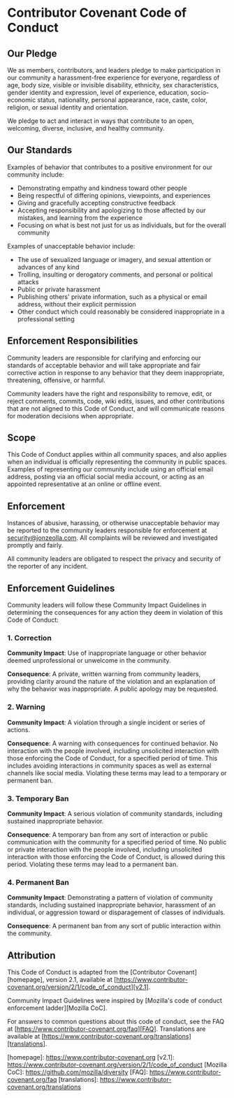 # Contributor Covenant Code of Conduct

## Our Pledge

We as members, contributors, and leaders pledge to make participation in our community a harassment-free experience for everyone, regardless of age, body size,
visible or invisible disability, ethnicity, sex characteristics, gender identity and expression, level of experience, education, socio-economic status,
nationality, personal appearance, race, caste, color, religion, or sexual identity and orientation.

We pledge to act and interact in ways that contribute to an open, welcoming, diverse, inclusive, and healthy community.

## Our Standards

Examples of behavior that contributes to a positive environment for our community include:

* Demonstrating empathy and kindness toward other people
* Being respectful of differing opinions, viewpoints, and experiences
* Giving and gracefully accepting constructive feedback
* Accepting responsibility and apologizing to those affected by our mistakes, and learning from the experience
* Focusing on what is best not just for us as individuals, but for the overall community

Examples of unacceptable behavior include:

* The use of sexualized language or imagery, and sexual attention or advances of any kind
* Trolling, insulting or derogatory comments, and personal or political attacks
* Public or private harassment
* Publishing others' private information, such as a physical or email address, without their explicit permission
* Other conduct which could reasonably be considered inappropriate in a professional setting

## Enforcement Responsibilities

Community leaders are responsible for clarifying and enforcing our standards of acceptable behavior and will take appropriate and fair corrective action in
response to any behavior that they deem inappropriate, threatening, offensive, or harmful.

Community leaders have the right and responsibility to remove, edit, or reject comments, commits, code, wiki edits, issues, and other contributions that are not
aligned to this Code of Conduct, and will communicate reasons for moderation decisions when appropriate.

## Scope

This Code of Conduct applies within all community spaces, and also applies when an individual is officially representing the community in public spaces.
Examples of representing our community include using an official email address, posting via an official social media account, or acting as an appointed
representative at an online or offline event.

## Enforcement

Instances of abusive, harassing, or otherwise unacceptable behavior may be reported to the community leaders responsible for enforcement at <security@jonzeolla.com>. All complaints will be reviewed and investigated promptly and fairly.

All community leaders are obligated to respect the privacy and security of the reporter of any incident.

## Enforcement Guidelines

Community leaders will follow these Community Impact Guidelines in determining the consequences for any action they deem in violation of this Code of Conduct:

### 1. Correction

**Community Impact**: Use of inappropriate language or other behavior deemed unprofessional or unwelcome in the community.

**Consequence**: A private, written warning from community leaders, providing clarity around the nature of the violation and an explanation of why the behavior
was inappropriate. A public apology may be requested.

### 2. Warning

**Community Impact**: A violation through a single incident or series of actions.

**Consequence**: A warning with consequences for continued behavior. No interaction with the people involved, including unsolicited interaction with those
enforcing the Code of Conduct, for a specified period of time. This includes avoiding interactions in community spaces as well as external channels like social
media. Violating these terms may lead to a temporary or permanent ban.

### 3. Temporary Ban

**Community Impact**: A serious violation of community standards, including sustained inappropriate behavior.

**Consequence**: A temporary ban from any sort of interaction or public communication with the community for a specified period of time. No public or private
interaction with the people involved, including unsolicited interaction with those enforcing the Code of Conduct, is allowed during this period. Violating these
terms may lead to a permanent ban.

### 4. Permanent Ban

**Community Impact**: Demonstrating a pattern of violation of community standards, including sustained inappropriate behavior,  harassment of an individual, or
aggression toward or disparagement of classes of individuals.

**Consequence**: A permanent ban from any sort of public interaction within the community.

## Attribution

This Code of Conduct is adapted from the [Contributor Covenant][homepage], version 2.1, available at
[https://www.contributor-covenant.org/version/2/1/code_of_conduct][v2.1].

Community Impact Guidelines were inspired by [Mozilla's code of conduct enforcement ladder][Mozilla CoC].

For answers to common questions about this code of conduct, see the FAQ at [https://www.contributor-covenant.org/faq][FAQ]. Translations are available at
[https://www.contributor-covenant.org/translations][translations].

[homepage]: https://www.contributor-covenant.org [v2.1]: https://www.contributor-covenant.org/version/2/1/code_of_conduct [Mozilla CoC]:
https://github.com/mozilla/diversity [FAQ]: https://www.contributor-covenant.org/faq [translations]: https://www.contributor-covenant.org/translations
